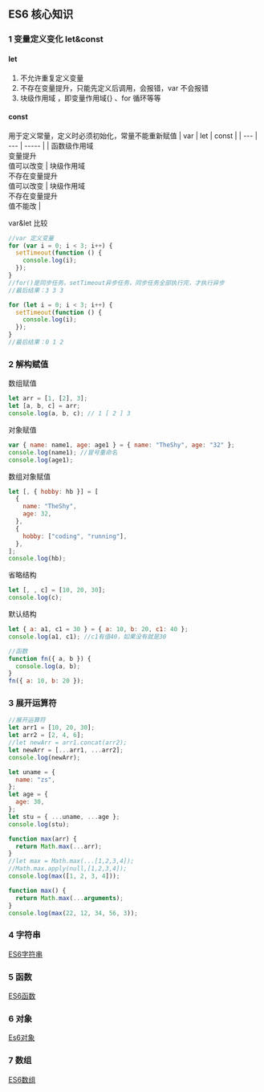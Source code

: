 ## ES6 核心知识

### 1 变量定义变化 let&const

#### let

1. 不允许重复定义变量
2. 不存在变量提升，只能先定义后调用，会报错，var 不会报错
3. 块级作用域 ，即变量作用域{} 、for 循环等等

#### const

用于定义常量，定义时必须初始化，常量不能重新赋值
| var | let | const |
| --- | --- | ----- |
|  函数级作用域<br>变量提升<br>值可以改变   |   块级作用域<br>不存在变量提升<br >值可以改变  |  块级作用域<br>不存在变量提升<br>值不能改  |


var&let 比较

```javascript
//var 定义变量
for (var i = 0; i < 3; i++) {
  setTimeout(function () {
    console.log(i);
  });
}
//for()是同步任务，setTimeout异步任务，同步任务全部执行完，才执行异步
//最后结果：3 3 3

for (let i = 0; i < 3; i++) {
  setTimeout(function () {
    console.log(i);
  });
}
//最后结果：0 1 2
```

### 2 解构赋值

数组赋值

```javascript
let arr = [1, [2], 3];
let [a, b, c] = arr;
console.log(a, b, c); // 1 [ 2 ] 3
```

对象赋值

```javascript
var { name: name1, age: age1 } = { name: "TheShy", age: "32" };
console.log(name1); //冒号重命名
console.log(age1);
```

数组对象赋值

```javascript
let [, { hobby: hb }] = [
  {
    name: "TheShy",
    age: 32,
  },
  {
    hobby: ["coding", "running"],
  },
];
console.log(hb);
```

省略结构

```javascript
let [, , c] = [10, 20, 30];
console.log(c);
```

默认结构

```javascript
let { a: a1, c1 = 30 } = { a: 10, b: 20, c1: 40 };
console.log(a1, c1); //c1有值40，如果没有就是30

//函数
function fn({ a, b }) {
  console.log(a, b);
}
fn({ a: 10, b: 20 });
```

### 3 展开运算符

```javascript
//展开运算符
let arr1 = [10, 20, 30];
let arr2 = [2, 4, 6];
//let newArr = arr1.concat(arr2);
let newArr = [...arr1, ...arr2];
console.log(newArr);

let uname = {
  name: "zs",
};
let age = {
  age: 30,
};
let stu = { ...uname, ...age };
console.log(stu);

function max(arr) {
  return Math.max(...arr);
}
//let max = Math.max(...[1,2,3,4]);
//Math.max.apply(null,[1,2,3,4]);
console.log(max([1, 2, 3, 4]));

function max() {
  return Math.max(...arguments);
}
console.log(max(22, 12, 34, 56, 3));
```

### 4 字符串

[ES6字符串](./2.12.1-ES6字符串.md)

### 5 函数

[ES6函数](./2.12.2-ES6函数.md)

### 6 对象

[Es6对象](./2.12.3-ES6对象.md)

### 7 数组

[ES6数组](./2.12.4-ES6数组.md)
